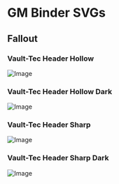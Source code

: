 # GM Binder SVGs

## Fallout

### Vault-Tec Header Hollow
![Image](https://gist.githubusercontent.com/Revan7even/d10de4300873e5a66c35461d09f37d01/raw/6c52510f3c3dd5573185b9078d3da812d0f55553/Vault-Tec%2520Header%2520Hollow.SVG)

### Vault-Tec Header Hollow Dark
![Image](https://gist.githubusercontent.com/Revan7even/6043a25ad99681e44698dfa589571ad7/raw/78a6b7e469a1fa29fc8871d16f3cfc23a40f9da1/Vault-Tec%2520Header%2520Hollow%2520Dark.SVG)

### Vault-Tec Header Sharp
![Image](https://gist.githubusercontent.com/Revan7even/bb5fdad171f5a47cdcfdafdea36104ac/raw/ee53be67ec5d315b81d0710ad8c6eedcd7e23eab/Vault-Tec%2520Header%2520Sharp.SVG)

### Vault-Tec Header Sharp Dark
![Image](https://gist.githubusercontent.com/Revan7even/14fce2ee8773446e4e02fcb057a8d836/raw/797baa9094a67b3c1ade4010c37d3805272426f0/Vault-Tec%2520Header%2520Sharp%2520Dark.SVG)

